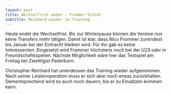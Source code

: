 ```yaml
---
layout: post
title: Wechselfrist endet - Frommer bleibt
subtitle: Reinhard wieder im Training
---
```


Heute endet die Wechselfrist. Bis zur Winterpause können die Vereine nun keine Transfers mehr tätigen. Damit ist klar, dass Nico Frommer zumindest bis Januar bei der Eintracht bleiben wird. Für ihn gab es keine Interessenten. Eingesetzt wird Frommer höchstens noch bei der U23 oder in Freundschaftsspielen. Nächste Möglichkeit wäre hier das Testspiel am Freitag bei Zweitligist Paderborn.

Christopher Reinhard hat unterdessen das Training wieder aufgenommen. Nach seiner Leistenoperation muss er sich aber noch etwas zurückhalten. Dementsprechend wird es auch noch dauern, bis er zu Einsätzen kommen kann.
